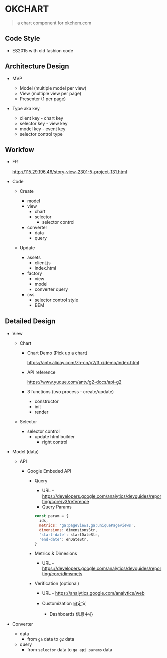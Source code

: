 # OKCHART

> a chart component for okchem.com

## Code Style

- ES2015 with old fashion code

## Architecture Design

- MVP

  - Model (multiple model per view)
  - View (multiple view per page)
  - Presenter (1 per page)

- Type aka key
  - client key - chart key
  - selector key - view key
  - model key - event key
  - selector control type

## Workfow

- FR

  http://115.29.196.46/story-view-2301-5-project-131.html

- Code

  - Create

    - model
    - view
      - chart
      - selector
        - selector control
    - converter
      - data
      - query

  - Update
    - assets
      - client.js
      - index.html
    - factory
      - view
      - model
      - converter query
    - css
      - selector control style
      - BEM

## Detailed Design

- View

  - Chart

    - Chart Demo (Pick up a chart)

      https://antv.alipay.com/zh-cn/g2/3.x/demo/index.html

    - API reference

      https://www.yuque.com/antv/g2-docs/api-g2

    - 3 functions (two process - create/update)
      - constructor
      - init
      - render

  - Selector
    - selector control
      - update html builder
        - right control

- Model (data)

  - API

    - Google Embeded API

      - Query

        - URL - https://developers.google.com/analytics/devguides/reporting/core/v3/reference
        - Query Params

        ```javascript
        const param = {
          ids,
          metrics: 'ga:pageviews,ga:uniquePageviews',
          dimensions: dimensionsStr,
          'start-date': startDateStr,
          'end-date': enDateStr,
        }
        ```

      - Metrics & Dimesions

        - URL - https://developers.google.com/analytics/devguides/reporting/core/dimsmets

      - Verification (optional)

        - URL - https://analytics.google.com/analytics/web

        - Customization 自定义

          - Dashboards 信息中心

- Converter
  - data
    - from `ga` data to `g2` data
  - query
    - from `selector` data to `ga api params` data

